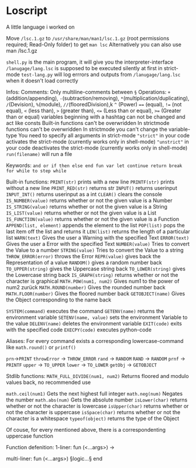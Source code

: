 # Loscript

A little language i worked on

Move `/lsc.1.gz` to `/usr/share/man/man1/lsc.1.gz` (root permissions required; Read-Only folder) to get `man lsc`
Alternatively you can also use man <your-installation-path>/lsc.1.gz

`shell.py` is the main program, it will give you the interpreter-interface
`/lanugage/lang.lsc` is supposed to be executed silently at first in strict-mode
`test-lang.py` will log errrors and outputs from `/lanugage/lang.lsc` when it doesn't load correctly

Infos:
Comments: Only multiline-comments between `§`
Operations: `+`(addition/appending), `-`(subtraction/removing), `*`(multiplication/duplicating), `/`(Devision), `%`(module), `//`(flooredDivision),k `^` (Power)
`==` (equal), `!=` (not equal), `<` (less than), `>` (greater than), `<=` (Less than or equal), `>=` (Greater than or equal)
variables beginning with a hashtag can not be changed and act like consts
Built-in functions can't be overwridden
In strictmode functions can't be overwridden
In strictmode you can't change the variable-type
You need to specify all arguments in strict-mode
`"strict"` in your code activates the strict-mode (currently works only in shell-mode)
`"unstrict"` in your code deactivates the strict-mode (currently works only in shell-mode)
`run(filename)` will run a file


Keywords:
`and or if then else end fun var let continue return break for while to step while`


Built-in functions:
`PRINT(str)` prints with a new line
`PRINTF(str)` prints without a new line
`PRINT_RED(str)` returns str
`INPUT()` returns userinput
`INPUT_INT()` returns userinput as a int
`CLEAR()` clears the console
`IS_NUMBER(value)` returns whether or not the given value is a Number
`IS_STRING(value)` returns whether or not the given value is a String
`IS_LIST(value)` returns whether or not the given value is a List
`IS_FUNCTION(value)` returns whether or not the given value is a Function
`APPEND(list, element)` appends the element to the list
`POP(list)` pops the last item off the list and returns it
`LEN(list)` returns the length of a particular list
`WARN(text)` Gives the user a Warning with the specified Text
`ERROR(text)` Gives the user a Error with the specified Text
`NUMBER(value)` Tries to convert the Value to a number
`STRING(value)` Tries to convert the Value to a string
`THROW_ERROR(error)` throws the Error
`REPR(value)` gives back the Representation of a value
`RANDOM()` gives a random number back
`TO_UPPER(string)` gives the Uppercase string back
`TO_LOWER(string)` gives the Lowercase string back
`IS_GRAPH(string)` returns whether or not the character is graphical
`MATH.POW(num1, num2)` Gives num1 to the power of num2 zurück
`MATH.ROUND(number)` Gives the rounded number back
`MATH.FLOOR(number)` Gives the floored number back
`GETOBJECT(name)` Gives the Object corresponding to the name back

`SYSTEM(command)` executes the command
`GETENV(name)` returns the environment variable
`SETENV(name, value)` sets the environment Variable to the value
`DELENV(name)` deletes the environment variable
`EXIT(code)` exits with the specified code
`EXECPY(code)` executes python-code

Aliases:
For every command exists a corresponding lowercase-command like `math.round()` or `printf()`

`prn`->`PRINT`
`throwError` -> `THROW_ERROR`
`rand` -> `RANDOM`
`RAND` -> `RANDOM`
`prnf` -> `PRINTF`
`upper` -> `TO_UPPER`
`lower` -> `TO_LOWER`
`getObj` -> `GETOBJECT`

Stdlib functions:
`MATH_FULL_DIVIDE(num1, num2)` Returns floored and modulo values back, no recommended use

`math.ceil(num1)` Gets the next highest full integer
`math.neg(num)` Negates the number
`math.abs(num)` Gets the absolute number
`isLower(char)` returns whether or not the character is lowercase
`isUpper(char)` returns whether or not the character is uppercase
`isSpace(char)` returns whether or not the character is a whitespace
`typeof(object)` returns the type of the Object

Of couse, for every mentioned above, there is a correspondenting uppercase function

Function defenition:
1-liner:
fun <name>(<...args>) -> <function-call>

multi-liner:
fun <name>(<...args>)
   §logic...§
end